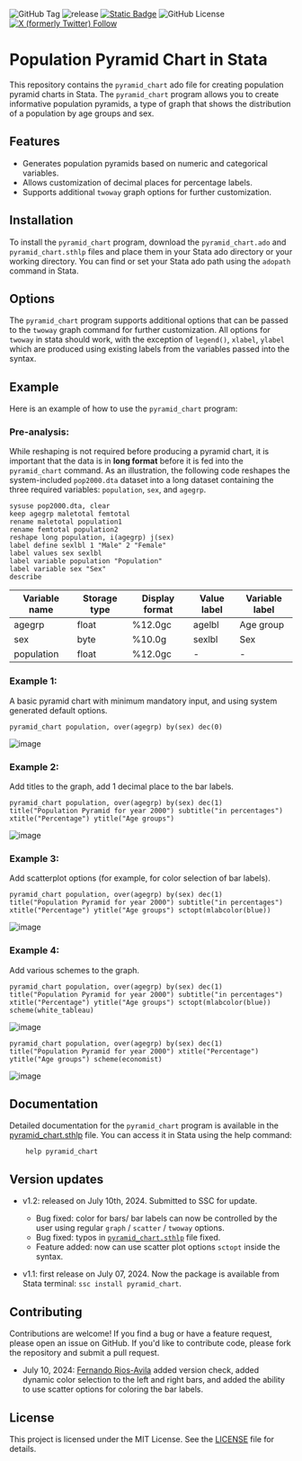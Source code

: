 ![GitHub Tag](https://img.shields.io/github/v/tag/masud90/pyramid_chart?logo=github&label=latest%20version)  ![release](https://img.shields.io/github/release-date/masud90/pyramid_chart) [![Static Badge](https://img.shields.io/badge/published_on-SSC-blue?color=blue)](https://ideas.repec.org/c/boc/bocode/s459350.html) ![GitHub License](https://img.shields.io/github/license/masud90/pyramid_chart) [![X (formerly Twitter) Follow](https://img.shields.io/twitter/follow/masudtweets)](https://twitter.com/masudtweets)



# Population Pyramid Chart in Stata

This repository contains the `pyramid_chart` ado file for creating population pyramid charts in Stata. The `pyramid_chart` program allows you to create informative population pyramids, a type of graph that shows the distribution of a population by age groups and sex.

## Features

- Generates population pyramids based on numeric and categorical variables.
- Allows customization of decimal places for percentage labels.
- Supports additional `twoway` graph options for further customization.

## Installation

To install the `pyramid_chart` program, download the `pyramid_chart.ado` and `pyramid_chart.sthlp` files and place them in your Stata ado directory or your working directory. You can find or set your Stata ado path using the `adopath` command in Stata.

## Options
The `pyramid_chart` program supports additional options that can be passed to the `twoway` graph command for further customization. All options for `twoway` in stata should work, with the exception of `legend()`, `xlabel`, `ylabel` which are produced using existing labels from the variables passed into the syntax.

## Example
Here is an example of how to use the `pyramid_chart` program:

### Pre-analysis:
While reshaping is not required before producing a pyramid chart, it is important that the data is in **long format** before it is fed into the `pyramid_chart` command. As an illustration, the following code reshapes the system-included `pop2000.dta` dataset into a long dataset containing the three required variables: `population`, `sex`, and `agegrp`.

    sysuse pop2000.dta, clear
    keep agegrp maletotal femtotal
    rename maletotal population1
    rename femtotal population2
    reshape long population, i(agegrp) j(sex)
    label define sexlbl 1 "Male" 2 "Female"
    label values sex sexlbl
    label variable population "Population"
    label variable sex "Sex"
    describe

| Variable name | Storage type | Display format | Value label | Variable label |
|---------------|--------------|----------------|-------------|----------------|
|agegrp|float|%12.0gc|agelbl|Age group|
|sex|byte|%10.0g|sexlbl|Sex|
|population|float|%12.0gc|-|-|


### Example 1:
A basic pyramid chart with minimum mandatory input, and using system generated default options.

    pyramid_chart population, over(agegrp) by(sex) dec(0)

![image](https://github.com/masud90/pyramid_chart/assets/17425770/01457933-4c31-4b28-8f71-d998fd425242)


### Example 2:
Add titles to the graph, add 1 decimal place to the bar labels.

    pyramid_chart population, over(agegrp) by(sex) dec(1) title("Population Pyramid for year 2000") subtitle("in percentages") xtitle("Percentage") ytitle("Age groups")

![image](https://github.com/masud90/pyramid_chart/assets/17425770/3e450523-751f-44e7-b38d-dffc6e0409de)


### Example 3:
Add scatterplot options (for example, for color selection of bar labels).

    pyramid_chart population, over(agegrp) by(sex) dec(1) title("Population Pyramid for year 2000") subtitle("in percentages") xtitle("Percentage") ytitle("Age groups") sctopt(mlabcolor(blue)) 

![image](https://github.com/masud90/pyramid_chart/assets/17425770/a70e4c74-3c54-4579-9b2a-a3b8a17cb06e)

### Example 4:
Add various schemes to the graph.

    pyramid_chart population, over(agegrp) by(sex) dec(1) title("Population Pyramid for year 2000") subtitle("in percentages") xtitle("Percentage") ytitle("Age groups") sctopt(mlabcolor(blue)) scheme(white_tableau)

![image](https://github.com/masud90/pyramid_chart/assets/17425770/efb56726-b124-48a1-9039-8f4565ca97ff)

    pyramid_chart population, over(agegrp) by(sex) dec(1) title("Population Pyramid for year 2000") xtitle("Percentage") ytitle("Age groups") scheme(economist)

![image](https://github.com/masud90/pyramid_chart/assets/17425770/bc965d1b-6667-4507-9e8e-64ae7d87376d)



## Documentation
Detailed documentation for the `pyramid_chart` program is available in the [pyramid_chart.sthlp](https://github.com/masud90/pyramid_chart/blob/main/pyramid_chart.sthlp) file. You can access it in Stata using the help command:

        help pyramid_chart

## Version updates
- v1.2: released on July 10th, 2024. Submitted to SSC for update.
  - Bug fixed: color for bars/ bar labels can now be controlled by the user using regular `graph` / `scatter` / `twoway` options.
  - Bug fixed: typos in [`pyramid_chart.sthlp`](https://github.com/masud90/pyramid_chart/blob/main/pyramid_chart.sthlp) file fixed.
  - Feature added: now can use scatter plot options `sctopt` inside the syntax.

- v1.1: first release on July 07, 2024. Now the package is available from Stata terminal: `ssc install pyramid_chart`.

## Contributing
Contributions are welcome! If you find a bug or have a feature request, please open an issue on GitHub. If you'd like to contribute code, please fork the repository and submit a pull request.

- July 10, 2024: [Fernando Rios-Avila](https://github.com/friosavila) added version check, added dynamic color selection to the left and right bars, and added the ability to use scatter options for coloring the bar labels.

## License
This project is licensed under the MIT License. See the [LICENSE](https://github.com/masud90/pyramid_chart/blob/main/LICENSE) file for details.

